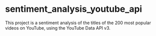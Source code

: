 # sentiment_analysis_youtube_api
This project is a sentiment analysis of the titles of the 200 most popular videos on YouTube, using the YouTube Data API v3.
